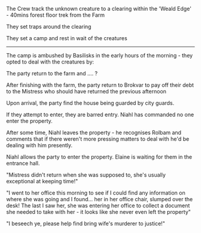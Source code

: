 
The Crew track the unknown creature to a clearing within the 'Weald Edge' - 40mins forest floor trek from the Farm

They set traps around the clearing

They set a camp and rest in wait of the creatures

---

The camp is ambushed by Basilisks in the early hours of the morning - they opted to deal with the creatures by:

The party return to the farm and .... ?

After finishing with the farm, the party return to Brokvar to pay off their debt to the Mistress who should have returned the previous afternoon

Upon arrival, the party find the house being guarded by city guards.

If they attempt to enter, they are barred entry. Niahl has commanded no one enter the property.

After some time, Niahl leaves the property - he recognises Rolbam and comments that if there weren't more pressing matters to deal with he'd be dealing with him presently.

Niahl allows the party to enter the property. Elaine is waiting for them in the entrance hall.

"Mistress didn't return when she was supposed to, she's usually exceptional at keeping time!"

"I went to her office this morning to see if I could find any information on where she was going and I found... her in her office chair, slumped over the desk! The last I saw her, she was entering her office to collect a document she needed to take with her - it looks like she never even left the property"

"I beseech ye, please help find bring wife's murderer to justice!"